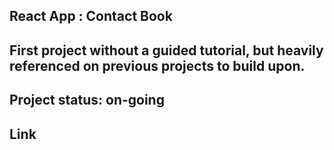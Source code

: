 ## React App : Contact Book

## First project without a guided tutorial, but heavily referenced on previous projects to build upon.

## Project status: on-going

## Link
